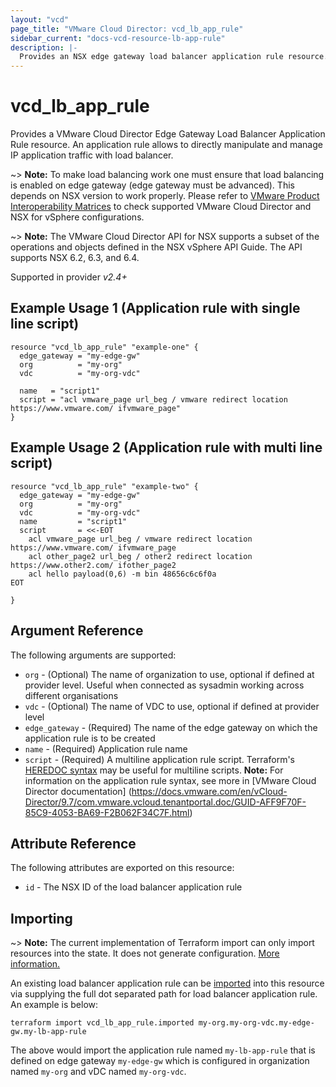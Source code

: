 ```yaml
---
layout: "vcd"
page_title: "VMware Cloud Director: vcd_lb_app_rule"
sidebar_current: "docs-vcd-resource-lb-app-rule"
description: |-
  Provides an NSX edge gateway load balancer application rule resource.
---
```


# vcd\_lb\_app\_rule

Provides a VMware Cloud Director Edge Gateway Load Balancer Application Rule resource. An application rule
allows to directly manipulate and manage IP application traffic with load balancer.

~> **Note:** To make load balancing work one must ensure that load balancing is enabled on edge
gateway (edge gateway must be advanced).
This depends on NSX version to work properly. Please refer to [VMware Product Interoperability
Matrices](https://www.vmware.com/resources/compatibility/sim/interop_matrix.php#interop&29=&93=) 
to check supported VMware Cloud Director and NSX for vSphere configurations.

~> **Note:** The VMware Cloud Director API for NSX supports a subset of the operations and objects defined
in the NSX vSphere API Guide. The API supports NSX 6.2, 6.3, and 6.4.

Supported in provider *v2.4+*

## Example Usage 1 (Application rule with single line script)

```hcl
resource "vcd_lb_app_rule" "example-one" {
  edge_gateway = "my-edge-gw"
  org          = "my-org"
  vdc          = "my-org-vdc"

  name   = "script1"
  script = "acl vmware_page url_beg / vmware redirect location https://www.vmware.com/ ifvmware_page"
}
```

## Example Usage 2 (Application rule with multi line script)

```hcl
resource "vcd_lb_app_rule" "example-two" {
  edge_gateway = "my-edge-gw"
  org          = "my-org"
  vdc          = "my-org-vdc"
  name         = "script1"
  script       = <<-EOT
    acl vmware_page url_beg / vmware redirect location https://www.vmware.com/ ifvmware_page
    acl other_page2 url_beg / other2 redirect location https://www.other2.com/ ifother_page2
    acl hello payload(0,6) -m bin 48656c6c6f0a
EOT

}
```

## Argument Reference

The following arguments are supported:

* `org` - (Optional) The name of organization to use, optional if defined at provider level. Useful when connected as sysadmin working across different organisations
* `vdc` - (Optional) The name of VDC to use, optional if defined at provider level
* `edge_gateway` - (Required) The name of the edge gateway on which the application rule is to be created
* `name` - (Required) Application rule name
* `script` - (Required) A multiline application rule script.
Terraform's [HEREDOC syntax](https://www.terraform.io/docs/configuration/expressions.html#string-literals)
may be useful for multiline scripts. **Note:** For information on
the application rule syntax, see more in [VMware Cloud Director documentation]
(https://docs.vmware.com/en/vCloud-Director/9.7/com.vmware.vcloud.tenantportal.doc/GUID-AFF9F70F-85C9-4053-BA69-F2B062F34C7F.html)

## Attribute Reference

The following attributes are exported on this resource:

* `id` - The NSX ID of the load balancer application rule

## Importing

~> **Note:** The current implementation of Terraform import can only import resources into the state.
It does not generate configuration. [More information.](https://www.terraform.io/docs/import/)

An existing load balancer application rule can be [imported][docs-import] into this resource
via supplying the full dot separated path for load balancer application rule. An example is
below:

[docs-import]: https://www.terraform.io/docs/import/

```
terraform import vcd_lb_app_rule.imported my-org.my-org-vdc.my-edge-gw.my-lb-app-rule
```

The above would import the application rule named `my-lb-app-rule` that is defined on edge
gateway `my-edge-gw` which is configured in organization named `my-org` and vDC named `my-org-vdc`.
